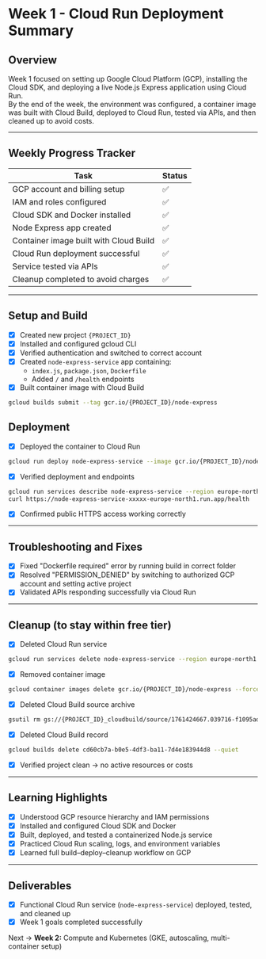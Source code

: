 # Week 1 - Cloud Run Deployment Summary

## Overview
Week 1 focused on setting up Google Cloud Platform (GCP), installing the Cloud SDK, and deploying a live Node.js Express application using Cloud Run.  
By the end of the week, the environment was configured, a container image was built with Cloud Build, deployed to Cloud Run, tested via APIs, and then cleaned up to avoid costs.

---

## Weekly Progress Tracker
| Task | Status |
|------|--------|
| GCP account and billing setup | ✅ |
| IAM and roles configured | ✅ |
| Cloud SDK and Docker installed | ✅ |
| Node Express app created | ✅ |
| Container image built with Cloud Build | ✅ |
| Cloud Run deployment successful | ✅ |
| Service tested via APIs | ✅ |
| Cleanup completed to avoid charges | ✅ |

---

## Setup and Build
- [x] Created new project `{PROJECT_ID}`
- [x] Installed and configured gcloud CLI
- [x] Verified authentication and switched to correct account
- [x] Created `node-express-service` app containing:
  - `index.js`, `package.json`, `Dockerfile`
  - Added `/` and `/health` endpoints
- [x] Built container image with Cloud Build
```bash
gcloud builds submit --tag gcr.io/{PROJECT_ID}/node-express
```

## Deployment
- [x] Deployed the container to Cloud Run
```bash
gcloud run deploy node-express-service --image gcr.io/{PROJECT_ID}/node-express --platform managed --region europe-north1 --allow-unauthenticated
````

* [x] Verified deployment and endpoints

```bash
gcloud run services describe node-express-service --region europe-north1 --format 'value(status.url)'
curl https://node-express-service-xxxxx-europe-north1.run.app/health
```

* [x] Confirmed public HTTPS access working correctly

---

## Troubleshooting and Fixes

* [x] Fixed "Dockerfile required" error by running build in correct folder
* [x] Resolved "PERMISSION_DENIED" by switching to authorized GCP account and setting active project
* [x] Validated APIs responding successfully via Cloud Run

---

## Cleanup (to stay within free tier)

* [x] Deleted Cloud Run service

```bash
gcloud run services delete node-express-service --region europe-north1 --quiet
```

* [x] Removed container image

```bash
gcloud container images delete gcr.io/{PROJECT_ID}/node-express --force-delete-tags --quiet
```

* [x] Deleted Cloud Build source archive

```bash
gsutil rm gs://{PROJECT_ID}_cloudbuild/source/1761424667.039716-f1095ad900fe4c508e2718e98461d831.tgz
```

* [x] Deleted Cloud Build record

```bash
gcloud builds delete cd60cb7a-b0e5-4df3-ba11-7d4e183944d8 --quiet
```

* [x] Verified project clean → no active resources or costs

---

## Learning Highlights

* [x] Understood GCP resource hierarchy and IAM permissions
* [x] Installed and configured Cloud SDK and Docker
* [x] Built, deployed, and tested a containerized Node.js service
* [x] Practiced Cloud Run scaling, logs, and environment variables
* [x] Learned full build–deploy–cleanup workflow on GCP

---

## Deliverables

* [x] Functional Cloud Run service (`node-express-service`) deployed, tested, and cleaned up
* [x] Week 1 goals completed successfully

Next → **Week 2:** Compute and Kubernetes (GKE, autoscaling, multi-container setup)
